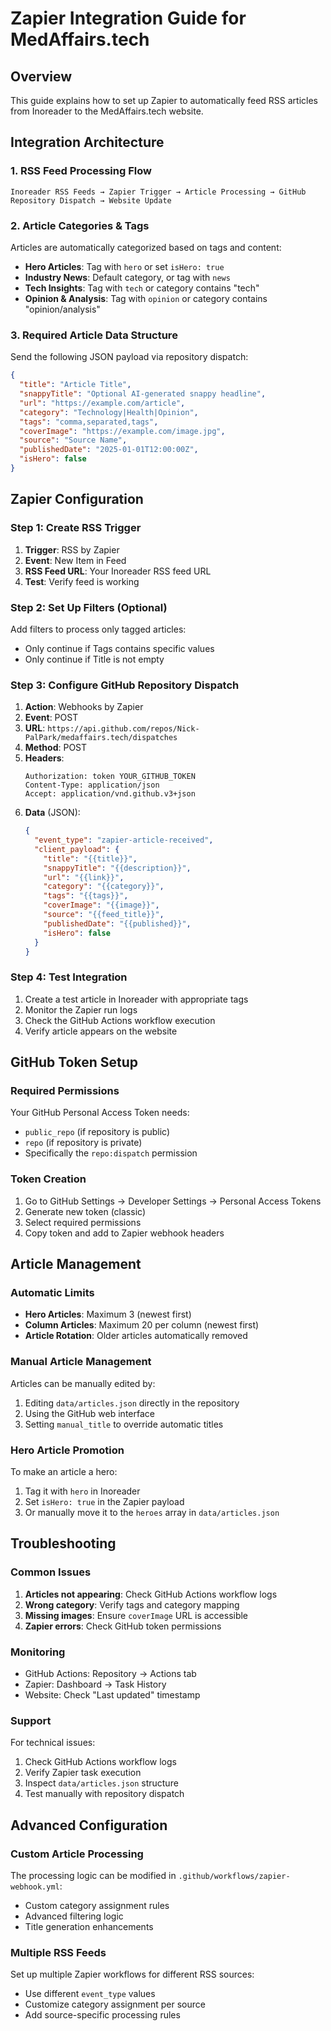 # Zapier Integration Guide for MedAffairs.tech

## Overview
This guide explains how to set up Zapier to automatically feed RSS articles from Inoreader to the MedAffairs.tech website.

## Integration Architecture

### 1. RSS Feed Processing Flow
```
Inoreader RSS Feeds → Zapier Trigger → Article Processing → GitHub Repository Dispatch → Website Update
```

### 2. Article Categories & Tags
Articles are automatically categorized based on tags and content:

- **Hero Articles**: Tag with `hero` or set `isHero: true`
- **Industry News**: Default category, or tag with `news`
- **Tech Insights**: Tag with `tech` or category contains "tech"
- **Opinion & Analysis**: Tag with `opinion` or category contains "opinion/analysis"

### 3. Required Article Data Structure
Send the following JSON payload via repository dispatch:

```json
{
  "title": "Article Title",
  "snappyTitle": "Optional AI-generated snappy headline",
  "url": "https://example.com/article",
  "category": "Technology|Health|Opinion",
  "tags": "comma,separated,tags",
  "coverImage": "https://example.com/image.jpg",
  "source": "Source Name",
  "publishedDate": "2025-01-01T12:00:00Z",
  "isHero": false
}
```

## Zapier Configuration

### Step 1: Create RSS Trigger
1. **Trigger**: RSS by Zapier
2. **Event**: New Item in Feed
3. **RSS Feed URL**: Your Inoreader RSS feed URL
4. **Test**: Verify feed is working

### Step 2: Set Up Filters (Optional)
Add filters to process only tagged articles:
- Only continue if Tags contains specific values
- Only continue if Title is not empty

### Step 3: Configure GitHub Repository Dispatch
1. **Action**: Webhooks by Zapier
2. **Event**: POST
3. **URL**: `https://api.github.com/repos/Nick-PalPark/medaffairs.tech/dispatches`
4. **Method**: POST
5. **Headers**:
   ```
   Authorization: token YOUR_GITHUB_TOKEN
   Content-Type: application/json
   Accept: application/vnd.github.v3+json
   ```
6. **Data** (JSON):
   ```json
   {
     "event_type": "zapier-article-received",
     "client_payload": {
       "title": "{{title}}",
       "snappyTitle": "{{description}}", 
       "url": "{{link}}",
       "category": "{{category}}",
       "tags": "{{tags}}",
       "coverImage": "{{image}}",
       "source": "{{feed_title}}",
       "publishedDate": "{{published}}",
       "isHero": false
     }
   }
   ```

### Step 4: Test Integration
1. Create a test article in Inoreader with appropriate tags
2. Monitor the Zapier run logs
3. Check the GitHub Actions workflow execution
4. Verify article appears on the website

## GitHub Token Setup

### Required Permissions
Your GitHub Personal Access Token needs:
- `public_repo` (if repository is public)
- `repo` (if repository is private)
- Specifically the `repo:dispatch` permission

### Token Creation
1. Go to GitHub Settings → Developer Settings → Personal Access Tokens
2. Generate new token (classic)
3. Select required permissions
4. Copy token and add to Zapier webhook headers

## Article Management

### Automatic Limits
- **Hero Articles**: Maximum 3 (newest first)
- **Column Articles**: Maximum 20 per column (newest first)
- **Article Rotation**: Older articles automatically removed

### Manual Article Management
Articles can be manually edited by:
1. Editing `data/articles.json` directly in the repository
2. Using the GitHub web interface
3. Setting `manual_title` to override automatic titles

### Hero Article Promotion
To make an article a hero:
1. Tag it with `hero` in Inoreader
2. Set `isHero: true` in the Zapier payload
3. Or manually move it to the `heroes` array in `data/articles.json`

## Troubleshooting

### Common Issues
1. **Articles not appearing**: Check GitHub Actions workflow logs
2. **Wrong category**: Verify tags and category mapping
3. **Missing images**: Ensure `coverImage` URL is accessible
4. **Zapier errors**: Check GitHub token permissions

### Monitoring
- GitHub Actions: Repository → Actions tab
- Zapier: Dashboard → Task History
- Website: Check "Last updated" timestamp

### Support
For technical issues:
1. Check GitHub Actions workflow logs
2. Verify Zapier task execution
3. Inspect `data/articles.json` structure
4. Test manually with repository dispatch

## Advanced Configuration

### Custom Article Processing
The processing logic can be modified in `.github/workflows/zapier-webhook.yml`:
- Custom category assignment rules
- Advanced filtering logic
- Title generation enhancements

### Multiple RSS Feeds
Set up multiple Zapier workflows for different RSS sources:
- Use different `event_type` values
- Customize category assignment per source
- Add source-specific processing rules